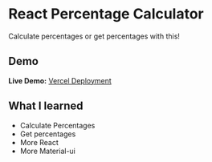 # React Percentage Calculator

Calculate percentages or get percentages with this!

## Demo

**Live Demo:** [Vercel Deployment](https://dev-caspertheghost.github.io/percentage-calculator-react/)

## What I learned

- Calculate Percentages
- Get percentages
- More React
- More Material-ui
